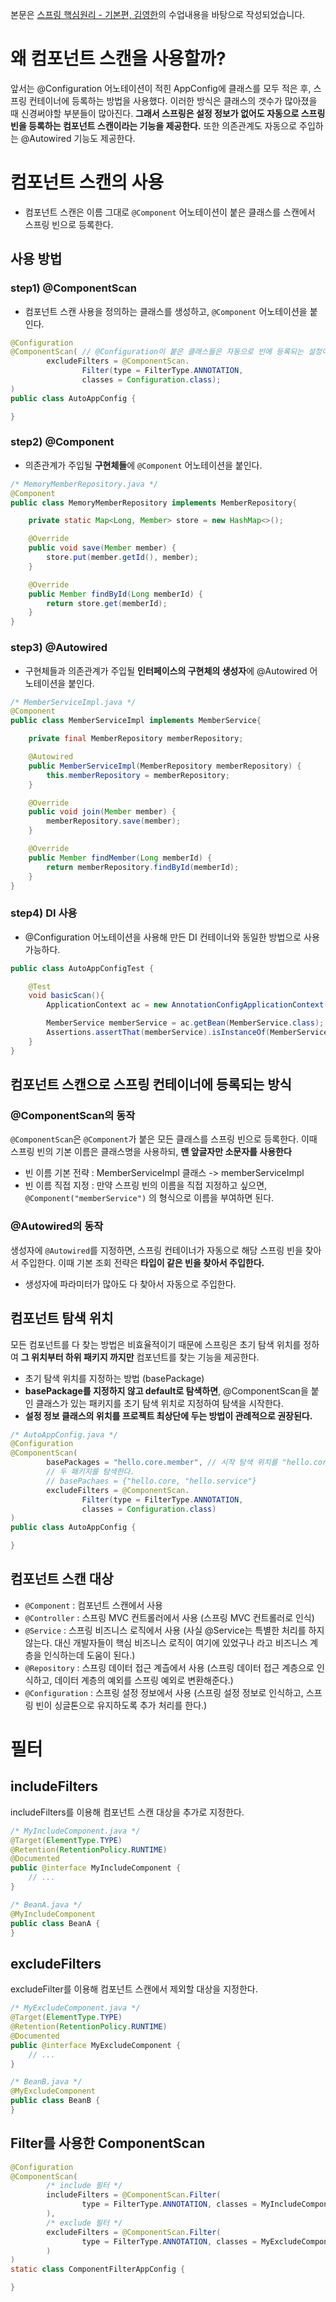 본문은 [스프링 핵심원리 - 기본편, 김영한](https://www.inflearn.com/course/%EC%8A%A4%ED%94%84%EB%A7%81-%ED%95%B5%EC%8B%AC-%EC%9B%90%EB%A6%AC-%EA%B8%B0%EB%B3%B8%ED%8E%B8/dashboard)의 수업내용을 바탕으로 작성되었습니다.

# 왜 컴포넌트 스캔을 사용할까?
앞서는 @Configuration 어노테이션이 적힌 AppConfig에 클래스를 모두 적은 후, 스프링 컨테이너에 등록하는 방법을 사용했다. 이러한 방식은 클래스의 갯수가 많아졌을 때 신경써야할 부분들이 많아진다. <strong>그래서 스프링은 설정 정보가 없어도 자동으로 스프링 빈을 등록하는 컴포넌트 스캔이라는 기능을 제공한다.</strong>
또한 의존관계도 자동으로 주입하는 @Autowired 기능도 제공한다.

# 컴포넌트 스캔의 사용
- 컴포넌트 스캔은 이름 그대로 <code>@Component</code> 어노테이션이 붙은 클래스를 스캔에서 스프링 빈으로 등록한다.
## 사용 방법
### step1) @ComponentScan
- 컴포넌트 스캔 사용을 정의하는 클래스를 생성하고, <code>@Component</code> 어노테이션을 붙인다.
```java
@Configuration
@ComponentScan( // @Configuration이 붙은 클래스들은 자동으로 빈에 등록되는 설정이기 때문에, 제외해준다.
        excludeFilters = @ComponentScan.    
                Filter(type = FilterType.ANNOTATION,
                classes = Configuration.class);
)
public class AutoAppConfig {

}
```
### step2) @Component
- 의존관계가 주입될 <strong>구현체들</strong>에 <code>@Component</code> 어노테이션을 붙인다.
```java
/* MemoryMemberRepository.java */
@Component
public class MemoryMemberRepository implements MemberRepository{

    private static Map<Long, Member> store = new HashMap<>();

    @Override
    public void save(Member member) {
        store.put(member.getId(), member);
    }

    @Override
    public Member findById(Long memberId) {
        return store.get(memberId);
    }
}
```
### step3) @Autowired
- 구현체들과 의존관계가 주입될 <strong>인터페이스의 구현체의 생성자</strong>에 @Autowired 어노테이션을 붙인다.
```java
/* MemberServiceImpl.java */
@Component
public class MemberServiceImpl implements MemberService{

    private final MemberRepository memberRepository;

    @Autowired
    public MemberServiceImpl(MemberRepository memberRepository) {
        this.memberRepository = memberRepository;
    }

    @Override
    public void join(Member member) {
        memberRepository.save(member);
    }

    @Override
    public Member findMember(Long memberId) {
        return memberRepository.findById(memberId);
    }
}
```
### step4) DI 사용
- @Configuration 어노테이션을 사용해 만든 DI 컨테이너와 동일한 방법으로 사용 가능하다.
```java
public class AutoAppConfigTest {

    @Test
    void basicScan(){
        ApplicationContext ac = new AnnotationConfigApplicationContext(AutoAppConfig.class);

        MemberService memberService = ac.getBean(MemberService.class);
        Assertions.assertThat(memberService).isInstanceOf(MemberService.class);
    }
}
```

## 컴포넌트 스캔으로 스프링 컨테이너에 등록되는 방식

### @ComponentScan의 동작
<Code>@ComponentScan</Code>은 <code>@Component</code>가 붙은 모든 클래스를 스프링 빈으로 등록한다. 이때 스프링 빈의 기본 이름은 클래스명을 사용하되, <strong>맨 앞글자만 소문자를 사용한다</strong>
- 빈 이름 기본 전략 : MemberServiceImpl 클래스 -> memberServiceImpl
- 빈 이름 직접 지정 : 만약 스프링 빈의 이름을 직접 지정하고 싶으면, <code>@Component("memberService")</code> 의 형식으로 이름을 부여하면 된다.

### @Autowired의 동작
생성자에 <code>@Autowired</code>를 지정하면, 스프링 컨테이너가 자동으로 해당 스프링 빈을 찾아서 주입한다. 이때 기본 조회 전략은 <strong>타입이 같은 빈을 찾아서 주입한다.</strong>
- 생성자에 파라미터가 많아도 다 찾아서 자동으로 주입한다.

## 컴포넌트 탐색 위치
모든 컴포넌트를 다 찾는 방법은 비효율적이기 때문에 스프링은 초기 탐색 위치를 정하여 <strong>그 위치부터 하위 패키지 까지만</strong> 컴포넌트를 찾는 기능을 제공한다.
- 초기 탐색 위치를 지정하는 방법 (basePackage)
- <strong>basePackage를 지정하지 않고 default로 탐색하면</strong>, @ComponentScan을 붙인 클래스가 있는 패키지를 초기 탐색 위치로 지정하여 탐색을 시작한다.
- <strong>설정 정보 클래스의 위치를 프로젝트 최상단에 두는 방법이 관례적으로 권장된다.</strong>
```java
/* AutoAppConfig.java */
@Configuration
@ComponentScan(
        basePackages = "hello.core.member", // 시작 탐색 위치를 "hello.core.member" 로 지정한다.
        // 두 패키지를 탐색한다.
        // basePachaes = {"hello.core, "hello.service"}
        excludeFilters = @ComponentScan.
                Filter(type = FilterType.ANNOTATION,
                classes = Configuration.class)
)
public class AutoAppConfig {

}
```

## 컴포넌트 스캔 대상
- <code>@Component</code> : 컴포넌트 스캔에서 사용
- <code>@Controller</code> : 스프링 MVC 컨트롤러에서 사용 (스프링 MVC 컨트롤러로 인식)
- <code>@Service</code> : 스프링 비즈니스 로직에서 사용 (사실 @Service는 특별한 처리를 하지 않는다. 대신 개발자들이 핵심 비즈니스 로직이 여기에 있었구나 라고 비즈니스 계층을 인식하는데 도움이 된다.)
- <code>@Repository</code> : 스프링 데이터 접근 계츨에서 사용 (스프링 데이터 접근 계층으로 인식하고, 데이터 계층의 예외를 스프링 예외로 변환해준다.)
- <code>@Configuration</code> : 스프링 설정 정보에서 사용 (스프링 설정 정보로 인식하고, 스프링 빈이 싱글톤으로 유지하도록 추가 처리를 한다.)

# 필터
## includeFilters
includeFilters를 이용해 컴포넌트 스캔 대상을 추가로 지정한다.
```java
/* MyIncludeComponent.java */
@Target(ElementType.TYPE)
@Retention(RetentionPolicy.RUNTIME)
@Documented
public @interface MyIncludeComponent {
    // ...
}

/* BeanA.java */
@MyIncludeComponent
public class BeanA {
}

```

## excludeFilters
excludeFilter를 이용해 컴포넌트 스캔에서 제외할 대상을 지정한다.
```java
/* MyExcludeComponent.java */
@Target(ElementType.TYPE)
@Retention(RetentionPolicy.RUNTIME)
@Documented
public @interface MyExcludeComponent {
    // ...
}

/* BeanB.java */
@MyExcludeComponent
public class BeanB {
}

```

## Filter를 사용한 ComponentScan
```java
@Configuration
@ComponentScan(
        /* include 필터 */
        includeFilters = @ComponentScan.Filter(
                type = FilterType.ANNOTATION, classes = MyIncludeComponent.class
        ),
        /* exclude 필터 */
        excludeFilters = @ComponentScan.Filter(
                type = FilterType.ANNOTATION, classes = MyExcludeComponent.class
        )
)
static class ComponentFilterAppConfig {

}
```